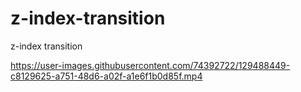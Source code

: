 # z-index-transition
z-index transition


https://user-images.githubusercontent.com/74392722/129488449-c8129625-a751-48d6-a02f-a1e6f1b0d85f.mp4

